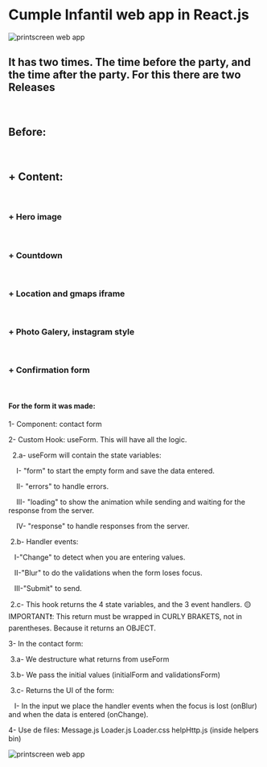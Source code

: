 # Cumple Infantil web app in React.js

<image src="./readme.jpg" alt="printscreen web app">

## It has two times. The time before the party, and the time after the party. For this there are two Releases

<br>

## Before:

<br>

## + Content:

<br>

### + Hero image

<br>

### + Countdown

<br>

### + Location and gmaps iframe

<br>

### + Photo Galery, instagram style

<br>

### + Confirmation form

<br>

#### For the form it was made:

1- Component: contact form

2- Custom Hook: useForm. This will have all the logic.

&nbsp; 2.a- useForm will contain the state variables:

&nbsp;&nbsp;&nbsp; I- "form" to start the empty form and save the data entered.

&nbsp;&nbsp;&nbsp; II- "errors" to handle errors.

&nbsp;&nbsp;&nbsp; III- "loading" to show the animation while sending and waiting for the response from the server.

&nbsp;&nbsp;&nbsp; IV- "response" to handle responses from the server.

&nbsp;2.b- Handler events:

&nbsp;&nbsp;&nbsp;I-"Change" to detect when you are entering values.

&nbsp;&nbsp;&nbsp;II-"Blur" to do the validations when the form loses focus.

&nbsp;&nbsp;&nbsp;III-"Submit" to send.

&nbsp;2.c- This hook returns the 4 state variables, and the 3 event handlers. 🟡IMPORTANT❗: This return must be wrapped in CURLY BRAKETS, not in parentheses. Because it returns an OBJECT.

3- In the contact form:

&nbsp;3.a- We destructure what returns from useForm

&nbsp;3.b- We pass the initial values (initialForm and validationsForm)

&nbsp;3.c- Returns the UI of the form:

&nbsp;&nbsp;&nbsp;I- In the input we place the handler events when the focus is lost (onBlur) and when the data is entered (onChange).

4- Use de files: Message.js Loader.js Loader.css helpHttp.js (inside helpers bin)

<image src="./readme2.jpg" alt="printscreen web app">
